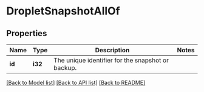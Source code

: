 # DropletSnapshotAllOf

## Properties

Name | Type | Description | Notes
------------ | ------------- | ------------- | -------------
**id** | **i32** | The unique identifier for the snapshot or backup. | 

[[Back to Model list]](../README.md#documentation-for-models) [[Back to API list]](../README.md#documentation-for-api-endpoints) [[Back to README]](../README.md)


